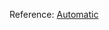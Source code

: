 Reference: [Automatic](https://automaticaddison.com/how-to-write-a-ros2-publisher-and-subscriber-python-foxy/)